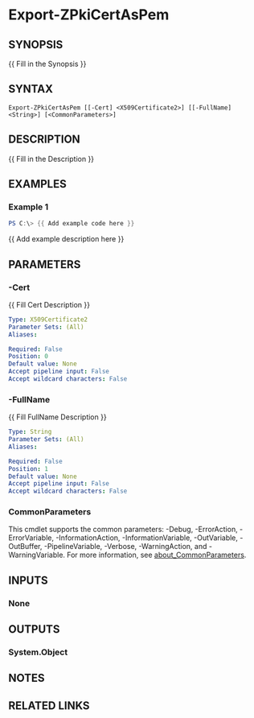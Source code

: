 ﻿---
external help file: PsZPki-help.xml
Module Name: ZPki
online version:
schema: 2.0.0
---

# Export-ZPkiCertAsPem

## SYNOPSIS
{{ Fill in the Synopsis }}

## SYNTAX

```
Export-ZPkiCertAsPem [[-Cert] <X509Certificate2>] [[-FullName] <String>] [<CommonParameters>]
```

## DESCRIPTION
{{ Fill in the Description }}

## EXAMPLES

### Example 1
```powershell
PS C:\> {{ Add example code here }}
```

{{ Add example description here }}

## PARAMETERS

### -Cert
{{ Fill Cert Description }}

```yaml
Type: X509Certificate2
Parameter Sets: (All)
Aliases:

Required: False
Position: 0
Default value: None
Accept pipeline input: False
Accept wildcard characters: False
```

### -FullName
{{ Fill FullName Description }}

```yaml
Type: String
Parameter Sets: (All)
Aliases:

Required: False
Position: 1
Default value: None
Accept pipeline input: False
Accept wildcard characters: False
```

### CommonParameters
This cmdlet supports the common parameters: -Debug, -ErrorAction, -ErrorVariable, -InformationAction, -InformationVariable, -OutVariable, -OutBuffer, -PipelineVariable, -Verbose, -WarningAction, and -WarningVariable. For more information, see [about_CommonParameters](http://go.microsoft.com/fwlink/?LinkID=113216).

## INPUTS

### None

## OUTPUTS

### System.Object
## NOTES

## RELATED LINKS
